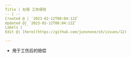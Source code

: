```yaml
---
Title | 社保 工伤保险
-- | --
Created @ | `2023-02-12T08:04:12Z`
Updated @| `2023-02-12T08:04:12Z`
Labels | ``
Edit @| [here](https://github.com/junxnone/sh/issues/12)

---
```

- 用于工伤后的赔偿
